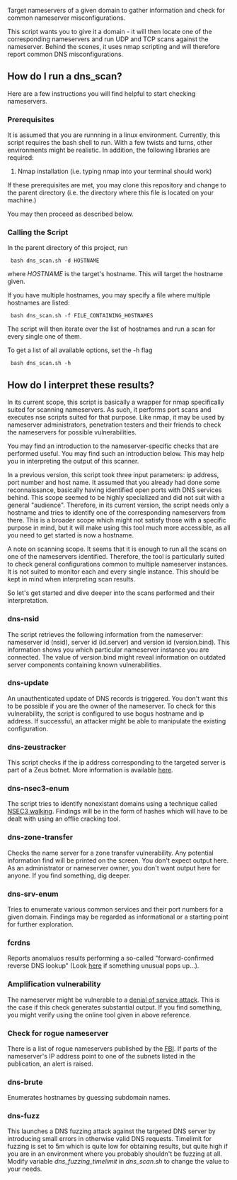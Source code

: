 Target nameservers of a given domain to gather information and check for common nameserver misconfigurations.

This script wants you to give it a domain - it will then locate one of the corresponding nameservers and run UDP and TCP scans against the nameserver. Behind the scenes, it uses nmap scripting and will therefore report common DNS misconfigurations.

## How do I run a dns_scan?
Here are a few instructions you will find helpful to start checking nameservers.
### Prerequisites
It is assumed that you are runnning in a linux environment. Currently, this script requires the bash shell to run.
With a few twists and turns, other environments might be realistic. In addition, the following libraries are required:
1. Nmap installation (i.e. typing nmap into your terminal should work)

If these prerequisites are met, you may clone this repository and change to the parent directory (i.e. the directory where this file is located on your machine.)

You may then proceed as described below.

### Calling the Script

In the parent directory of this project, run

     bash dns_scan.sh -d HOSTNAME

where *HOSTNAME* is the target's hostname. This will target the hostname given.

If you have multiple hostnames, you may specify a file where multiple hostnames are listed:

     bash dns_scan.sh -f FILE_CONTAINING_HOSTNAMES

The script will then iterate over the list of hostnames and run a scan for every single one of them.

To get a list of all available options, set the -h flag

     bash dns_scan.sh -h

## How do I interpret these results?
In its current scope, this script is basically a wrapper for nmap specifically suited for scanning nameservers. As such, it performs
port scans and executes nse scripts suited for that purpose. Like nmap, it may be used by nameserver administrators, penetration testers and their friends
to check the nameservers for possible vulnerabilities.

You may find an introduction to the nameserver-specific checks that are performed useful. You may find such an introduction below. This may help you
in interpreting the output of this scanner.

In a previous version, this script took three input parameters: ip address, port number and host name. It assumed that you already had
done some reconnaissance, basically having identified open ports with DNS services behind. This scope seemed to be highly specialized
and did not suit with a general "audience". Therefore, in its current version, the script needs only a hostname and tries to
identify one of the corresponding nameservers from there. This is a broader scope which might not satisfy those with a specific purpose
in mind, but it will make using this tool much more accessible, as all you need to get started is now a hostname.

A note on scanning scope. It seems that it is enough to run all the scans on one of the nameservers identified. Therefore, the tool is particularly suited
to check general configurations common to multiple nameserver instances. It is not suited to monitor each and every single instance.
This should be kept in mind when interpreting scan results.

So let's get started and dive deeper into the scans performed and their interpretation.

### dns-nsid
The script retrieves the following information from the nameserver: nameserver id (nsid), server id (id.server) and version id (version.bind).
This information shows you which particular nameserver instance you are connected. The value of version.bind might reveal information on outdated server components containing known vulnerabilities.

### dns-update
An unauthenticated update of DNS records is triggered. You don't want this to be possible if you are the owner of the nameserver. To check for this
vulnerability, the script is configured to use bogus hostname and ip address. If successful, an attacker might be able to manipulate the
existing configuration.

### dns-zeustracker
This script checks if the ip address corresponding to the targeted server is part of a Zeus botnet. More information is available 
[here](https://zeustracker.abuse.ch/ztdns.php).

### dns-nsec3-enum
The script tries to identify nonexistant domains using a technique called [NSEC3 walking](https://nmap.org/nsedoc/scripts/dns-nsec3-enum.html).
Findings will be in the form of hashes which will have to be dealt with using an offlie cracking tool.

### dns-zone-transfer
Checks the name server for a zone transfer vulnerability. Any potential information find will be printed on the screen. You don't expect output here.
As an administrator or nameserver owner, you don't want output here for anyone.
If you find something, dig deeper.

### dns-srv-enum
Tries to enumerate various common services and their port numbers for a given domain. Findings may be regarded as informational or
a starting point for further exploration.

### fcrdns
Reports anomaluos results performing a so-called "forward-confirmed reverse DNS lookup" (Look [here](https://en.wikipedia.org/wiki/Forward-confirmed_reverse_DNS) if something unusual pops up...).

### Amplification vulnerability
The nameserver might be vulnerable to a [denial of service attack](https://isc.sans.edu/diary/DNS+queries+for+/5713). This is the case if this check generates substantial output. If you find something, you might verify using the online tool given in above reference.

### Check for rogue nameserver
There is a list of rogue nameservers published by the [FBI](https://fbi.gov/dns-changer-malware.pdf). If parts of the nameserver's IP address point to one of the subnets listed in the publication, an alert is raised.

### dns-brute
Enumerates hostnames by guessing subdomain names.

### dns-fuzz
This launches a DNS fuzzing attack against the targeted DNS server by introducing small errors in otherwise valid DNS requests.
Timelimit for fuzzing is set to 5m which is quite low for obtaining results, but quite high if you are in an environment where you 
probably shouldn't be fuzzing at all. Modify variable *dns_fuzzing_timelimit* in *dns_scan.sh* to change the value to your needs.

